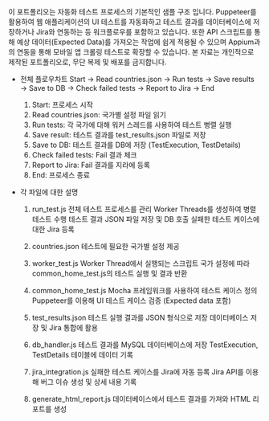 
이 포트폴리오는 자동화 테스트 프로세스의 기본적인 샘플 구조 입니다. Puppeteer를 활용하여 웹 애플리케이션의 UI 테스트를 자동화하고 테스트 결과를 데이터베이스에 저장하거나 Jira와 연동하는 등 워크플로우를 포함하고 있습니다.
또한 API 스크립트를 통해 예상 데이터(Expected Data)를 가져오는 작업에 쉽게 적용될 수 있으며 Appium과의 연동을 통해 모바일 앱 크롤링 테스트로 확장할 수 있습니다.
본 자료는 개인적으로 제작된 포트폴리오로, 무단 복제 및 배포를 금지합니다.

* 전체 플로우차트
  Start → Read countries.json → Run tests → Save results → Save to DB → Check failed tests → Report to Jira → End
    1) Start: 프로세스 시작
    2) Read countries.json: 국가별 설정 파일 읽기
    3) Run tests: 각 국가에 대해 워커 스레드를 사용하여 테스트 병렬 실행
    4) Save result: 테스트 결과를 test_results.json 파일로 저장
    5) Save to DB: 테스트 결과를 DB에 저장 (TestExecution, TestDetails) 
    6) Check failed tests: Fail 결과 체크 
    7) Report to Jira: Fail 결과를 지라에 등록 
    8) End: 프로세스 종료 

* 각 파일에 대한 설명
  1) run_test.js
    전체 테스트 프로세스를 관리
    Worker Threads를 생성하여 병렬 테스트 수행
    테스트 결과 JSON 파일 저장 및 DB 호출
    실패한 테스트 케이스에 대한 Jira 등록
  
  2) countries.json
    테스트에 필요한 국가별 설정 제공
  
  4) worker_test.js
    Worker Thread에서 실행되는 스크립트
    국가 설정에 따라 common_home_test.js의 테스트 실행 및 결과 반환
  
  5) common_home_test.js
    Mocha 프레임워크를 사용하여 테스트 케이스 정의
    Puppeteer를 이용해 UI 테스트 케이스 검증 (Expected data 포함) 
  
  6) test_results.json
    테스트 실행 결과를 JSON 형식으로 저장
    데이터베이스 저장 및 Jira 통합에 활용
  
  7) db_handler.js
    테스트 결과를 MySQL 데이터베이스에 저장
    TestExecution, TestDetails 테이블에 데이터 기록
  
  8) jira_integration.js
    실패한 테스트 케이스를 Jira에 자동 등록
    Jira API를 이용해 버그 이슈 생성 및 상세 내용 기록
  
  9) generate_html_report.js
    데이터베이스에서 테스트 결과를 가져와 HTML 리포트를 생성

